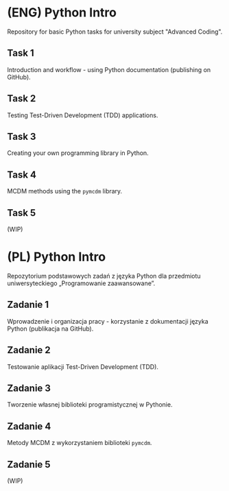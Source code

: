 # (ENG) Python Intro
Repository for basic Python tasks for university subject "Advanced Coding".

## Task 1
Introduction and workflow - using Python documentation (publishing on GitHub).
## Task 2
Testing Test-Driven Development (TDD) applications.
## Task 3
Creating your own programming library in Python.
## Task 4
MCDM methods using the `pymcdm` library.
## Task 5
(WIP)



# (PL) Python Intro
Repozytorium podstawowych zadań z języka Python dla przedmiotu uniwersyteckiego „Programowanie zaawansowane”.
## Zadanie 1
Wprowadzenie i organizacja pracy - korzystanie z dokumentacji języka Python (publikacja na GitHub).
## Zadanie 2
Testowanie aplikacji Test-Driven Development (TDD).
## Zadanie 3
Tworzenie własnej biblioteki programistycznej w Pythonie.
## Zadanie 4
Metody MCDM z wykorzystaniem biblioteki `pymcdm`.
## Zadanie 5
(WIP)
